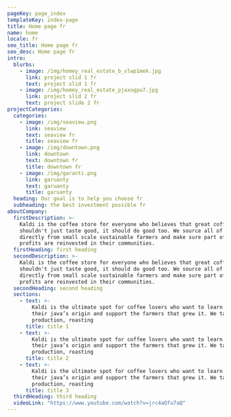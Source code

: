 ```yaml
---
pageKey: page_index
templateKey: index-page
title: Home page fr
name: home
locale: fr
seo_title: Home page fr
seo_desc: Home page fr
intro:
  blurbs:
    - image: /img/homey_real_estate_b_xlwp1mek.jpg
      link: project slid 1 fr
      text: project slid 1 fr
    - image: /img/homey_real_estate_pjaxogpu7.jpg
      link: project slid 2 fr
      text: project slide 2 fr
projectCategories:
  categories:
    - image: /img/seaview.png
      link: seaview
      text: seaview fr
      title: seaview fr
    - image: /img/downtown.png
      link: downtown
      text: downtown fr
      title: downtown fr
    - image: /img/garanti.png
      link: garuanty
      text: garuanty
      title: garuanty
  heading: Our goal is to help you choose fr
  subheading: the best investment possible fr
aboutCompany:
  firstDescription: >-
    Kaldi is the coffee store for everyone who believes that great coffee
    shouldn't just taste good, it should do good too. We source all of our beans
    directly from small scale sustainable farmers and make sure part of the
    profits are reinvested in their communities.
  firstHeading: first heading
  secondDescription: >-
    Kaldi is the coffee store for everyone who believes that great coffee
    shouldn't just taste good, it should do good too. We source all of our beans
    directly from small scale sustainable farmers and make sure part of the
    profits are reinvested in their communities.
  secondHeading: second heading
  sections:
    - text: >-
        Kaldi is the ultimate spot for coffee lovers who want to learn about
        their java’s origin and support the farmers that grew it. We take coffee
        production, roasting
      title: title 1
    - text: >-
        Kaldi is the ultimate spot for coffee lovers who want to learn about
        their java’s origin and support the farmers that grew it. We take coffee
        production, roasting
      title: title 2
    - text: >-
        Kaldi is the ultimate spot for coffee lovers who want to learn about
        their java’s origin and support the farmers that grew it. We take coffee
        production, roasting
      title: title 3
  thirdHeading: third heading
  videoLink: "https://www.youtube.com/watch?v=jrc4aOfu7aQ"
---
```

